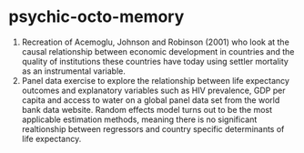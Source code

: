# psychic-octo-memory

1. Recreation of Acemoglu, Johnson and Robinson (2001) who look at the causal relationship between economic development in countries and the quality of institutions these countries have today using settler mortality as an instrumental variable.
2. Panel data exercise to explore the relationship between life expectancy outcomes and explanatory variables such as HIV prevalence, GDP per capita and access to water on a global panel data set from the world bank data website. Random effects model turns out to be the most applicable estimation methods, meaning there is no significant realtionship between regressors and country specific determinants of life expectancy. 
